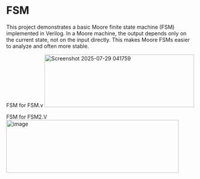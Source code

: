 # FSM
This project demonstrates a basic Moore finite state machine (FSM) implemented in Verilog. In a Moore machine, the output depends only on the current state, not on the input directly. This makes Moore FSMs easier to analyze and often more stable.

FSM for FSM.v
<img width="398" height="141" alt="Screenshot 2025-07-29 041759" src="https://github.com/user-attachments/assets/eb31c038-950c-4904-8b0a-2b9f1eda7b74" />

FSM for FSM2.V
<img width="459" height="141" alt="image" src="https://github.com/user-attachments/assets/4da726a7-8111-4d2c-b60f-4f0a69bde2f8" />


